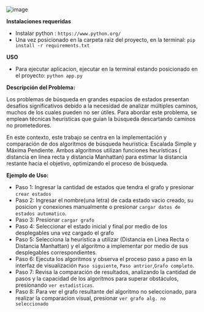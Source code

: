 ![image](https://github.com/AxelK1999/algBusquedaHeuristica/assets/69541858/271d5160-5758-4797-a70f-d19acf0f17e0)


**Instalaciones requeridas**
- Instalar python :  `https://www.python.org/ `
- Una vez posicionado en la carpeta raiz del proyecto, en la terminal:  `pip install -r requirements.txt`
  
**USO**
  - Para ejecutar aplicacion, ejecutar en la terminal estando posicionado en el proyecto:  `python app.py `

**Descripción del Problema:**

Los problemas de búsqueda en grandes espacios de estados presentan desafíos significativos debido a la necesidad de analizar múltiples caminos, muchos de los cuales pueden no ser útiles. Para abordar este problema, se emplean técnicas heurísticas que guían la búsqueda descartando caminos no prometedores.

En este contexto, este trabajo se centra en la implementación y comparación de dos algoritmos de búsqueda heurística: Escalada Simple y Máxima Pendiente. Ambos algoritmos utilizan funciones heurísticas ( distancia en línea recta y distancia Manhattan) para estimar la distancia restante hacia el objetivo, optimizando el proceso de búsqueda.

**Ejemplo de Uso:**

 - Paso 1: Ingresar la cantidad de estados que tendra el grafo y presionar `crear estados`
 - Paso 2: Ingresar el nombre(una letra) de cada estado vacio creado, su posicion y conexiones manualmente o presionar `cargar datos de estados automatico`.
 - Paso 3: Presionar `cargar grafo` 
 - Paso 4: Seleccionar el estado inicial y final por medio de los desplegables una vez cargado el grafo
 - Paso 5: Selecciona la heurística a utilizar (Distancia en Línea Recta o Distancia Manhattan) y el algoritmo a implementar por medio de sus desplegables correspondientes.
 - Paso 6: Ejecuta los algoritmos y observa el proceso paso a paso en la interfaz de visualización `Paso siguiente`, `Paso antrior`,`Grafo completo`.
 - Paso 7: Revisa la comparación de resultados, analizando la cantidad de pasos y la capacidad de los algoritmos para superar obstáculos, presionando `ver estadisticas`.
 - Paso 8: Para ver el grafo resultante del algoritmo no seleccionado, para realizar la comparacion visual, presionar `ver grafo alg. no seleccionado`
